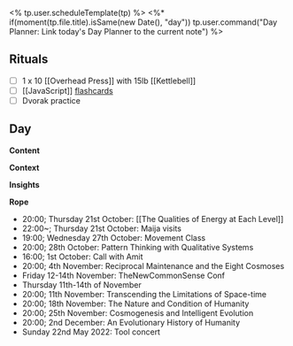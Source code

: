 <% tp.user.scheduleTemplate(tp) %>
<%* if(moment(tp.file.title).isSame(new Date(), "day")) tp.user.command("Day Planner: Link today's Day Planner to the current note") %>
## Rituals
- [ ] 1 x 10 [[Overhead Press]] with 15lb [[Kettlebell]]
- [ ] [[JavaScript]] [flashcards](https://flash.learnprogramming.online/home)
- [ ] Dvorak practice

## Day
**Content**

**Context**

**Insights**

**Rope**
- 20:00; Thursday 21st October: [[The Qualities of Energy at Each Level]]
- 22:00~; Thursday 21st October: Maija visits
- 19:00; Wednesday 27th October: Movement Class
- 20:00; 28th October: Pattern Thinking with Qualitative Systems
- 16:00; 1st October: Call with Amit
- 20:00; 4th November: Reciprocal Maintenance and the Eight Cosmoses
- Friday 12-14th November: TheNewCommonSense Conf
- Thursday 11th-14th of November
- 20:00; 11th November: Transcending the Limitations of Space-time
- 20:00; 18th November: The Nature and Condition of Humanity
- 20:00; 25th November: Cosmogenesis and Intelligent Evolution
- 20:00; 2nd December: An Evolutionary History of Humanity
- Sunday 22nd May 2022: Tool concert